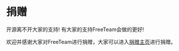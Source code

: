 # 捐赠 #

开源离不开大家的支持! 有大家的支持FreeTeam会做的更好!

欢迎并感谢大家对FreeTeam进行捐赠，大家可以进入[捐赠主页](https://me.alipay.com/freeteam)进行捐赠。
